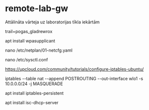 # remote-lab-gw
Attālināta vārteja uz laboratorijas tīkla iekārtām

trail=pogas_gladrewrox

apt install wpasupplicant

nano /etc/netplan/01-netcfg.yaml

nano /etc/sysctl.conf

https://upcloud.com/community/tutorials/configure-iptables-ubuntu/

iptables --table nat --append POSTROUTING --out-interface wlo1 -s 10.0.0.0/24 -j MASQUERADE

apt install iptables-persistent

apt install isc-dhcp-server
